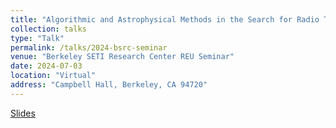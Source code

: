 ```yaml
---
title: "Algorithmic and Astrophysical Methods in the Search for Radio Technosignatures"
collection: talks
type: "Talk"
permalink: /talks/2024-bsrc-seminar
venue: "Berkeley SETI Research Center REU Seminar"
date: 2024-07-03
location: "Virtual"
address: "Campbell Hall, Berkeley, CA 94720"
---
```


[Slides](/files/slides/summer-talk-2024.pdf)